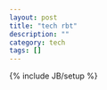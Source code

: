 ```yaml
---
layout: post
title: "tech rbt"
description: ""
category: tech
tags: []
---
```

{% include JB/setup %}
